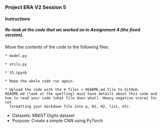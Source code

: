 ### **Project** ERA V2 Session 5
#### Instructions
##### Re-look at the code that we worked on in Assignment 4 (the fixed version). 
Move the contents of the code to the following files:

    * model.py
    
    * utils.py
    
    * S5.ipynb
    
    * Make the whole code run again. 
    
    * Upload the code with the 4 files + README.md file to GitHub. README.md (look at the spelling) must have details about this code and how to read your code (what file does what). Heavy negative scores for not 
      formatting your markdown file into p, H1, H2, list, etc. 

* Datasets: MNIST Digits dataset
* Purpose: Create a simple CNN using PyTorch



